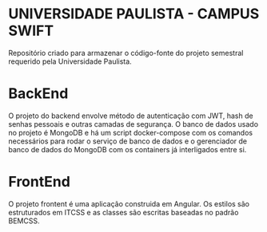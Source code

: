 # UNIVERSIDADE PAULISTA - CAMPUS SWIFT

Repositório criado para armazenar o código-fonte do projeto semestral requerido pela Universidade Paulista.

# BackEnd

O projeto do backend envolve método de autenticação com JWT, hash de senhas pessoais e outras camadas de segurança. 
O banco de dados usado no projeto é MongoDB e há um script docker-compose com os comandos necessários para rodar o serviço de banco de dados e o gerenciador de banco de dados do MongoDB com os containers já interligados entre si. 

# FrontEnd

O projeto frontent é uma aplicação construida em Angular.
Os estilos são estruturados em ITCSS e as classes são escritas baseadas no padrão BEMCSS. 